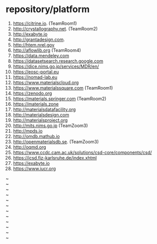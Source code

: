 # repository/platform
1. https://citrine.io.         (TeamRoom1)
1. http://crystallography.net. (TeamRoom2)
1. http://exabyte.io
1. http://grantadesign.com.
1. http://htem.nrel.gov
1. http://aflowlib.org (TeamRoom4)
1. https://data.mendeley.com
1. https://datasetsearch.research.google.com
1. https://dice.nims.go.jp/services/MDR/en/
1. https://eosc-portal.eu
1. https://nomad-lab.eu
1. https://www.materialscloud.org
1. https://www.materialssquare.com   (TeamRoom1)
1. https://zenodo.org
1. https://materials.springer.com (TeamRoom2)
1. https://materials.zone
1. http://materialsdatafacility.org
1. http://materialsdesign.com
1. http://materialsproject.org
1. http://mits.nims.go.jp     (TeamZoom3)
1. http://mpds.io
1. http://omdb.mathub.io
1. http://openmaterialsdb.se. (TeamZoom3)
1. http://oqmd.org
1. https://www.ccdc.cam.ac.uk/solutions/csd-core/components/csd/
1. https://icsd.fiz-karlsruhe.de/index.xhtml
1. https://exabyte.io
1. https://www.iucr.org

~                                                                               
~                                                                               
~                                                                               
~                                                                               
~                                                                               
~                                                                               
~                                                                               
~                                                                               
~                                                                               
~                                                                               
~                                                                               
~                                                                               

